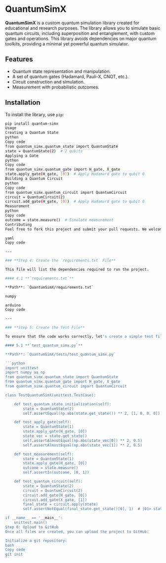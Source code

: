 # QuantumSimX

**QuantumSimX** is a custom quantum simulation library created for educational and research purposes. The library allows you to simulate basic quantum circuits, including superposition and entanglement, with custom gates and operations. This library avoids dependencies on major quantum toolkits, providing a minimal yet powerful quantum simulator.

## Features

- Quantum state representation and manipulation.
- A set of quantum gates (Hadamard, Pauli-X, CNOT, etc.).
- Circuit construction and simulation.
- Measurement with probabilistic outcomes.

## Installation

To install the library, use `pip`:

```bash
pip install quantum-simx
Usage
Creating a Quantum State
python
Copy code
from quantum_simx.quantum_state import QuantumState
state = QuantumState(2)  # 2 qubits
Applying a Gate
python
Copy code
from quantum_simx.quantum_gate import H_gate, X_gate
state.apply_gate(H_gate, [0])  # Apply Hadamard gate to qubit 0
Building a Quantum Circuit
python
Copy code
from quantum_simx.quantum_circuit import QuantumCircuit
circuit = QuantumCircuit(2)
circuit.add_gate(H_gate, [0])  # Apply Hadamard gate to qubit 0
Measurement
python
Copy code
outcome = state.measure()  # Simulate measurement
Contributing
Feel free to fork this project and submit your pull requests. We welcome any contributions or suggestions for new features.

yaml
Copy code

---

### **Step 4: Create the `requirements.txt` File**

This file will list the dependencies required to run the project.

#### 4.1 **`requirements.txt`**

**Path**: `QuantumSimX/requirements.txt`

numpy

arduino
Copy code

---

### **Step 5: Create the Test File**

To ensure that the code works correctly, let's create a simple test file to validate basic operations.

#### 5.1 **`test_quantum_simx.py`**

**Path**: `QuantumSimX/tests/test_quantum_simx.py`

```python
import unittest
import numpy as np
from quantum_simx.quantum_state import QuantumState
from quantum_simx.quantum_gate import H_gate, X_gate
from quantum_simx.quantum_circuit import QuantumCircuit

class TestQuantumSimX(unittest.TestCase):

    def test_quantum_state_initialization(self):
        state = QuantumState(2)
        self.assertEqual(np.abs(state.get_state()) ** 2, [1, 0, 0, 0])  # |00> state

    def test_apply_gate(self):
        state = QuantumState(1)
        state.apply_gate(H_gate, [0])
        state_vec = state.get_state()
        self.assertAlmostEqual(np.abs(state_vec[0]) ** 2, 0.5)
        self.assertAlmostEqual(np.abs(state_vec[1]) ** 2, 0.5)

    def test_measurement(self):
        state = QuantumState(1)
        state.apply_gate(H_gate, [0])
        outcome = state.measure()
        self.assertIn(outcome, [0, 1])

    def test_quantum_circuit(self):
        state = QuantumState(2)
        circuit = QuantumCircuit(2)
        circuit.add_gate(H_gate, [0])
        circuit.add_gate(X_gate, [1])
        final_state = circuit.apply(state)
        self.assertNotEqual(final_state.get_state()[0], 1)  # |01> state is expected

if __name__ == '__main__':
    unittest.main()
Step 6: Upload to GitHub
Once all files are created, you can upload the project to GitHub:

Initialize a git repository:
bash
Copy code
git init
``








